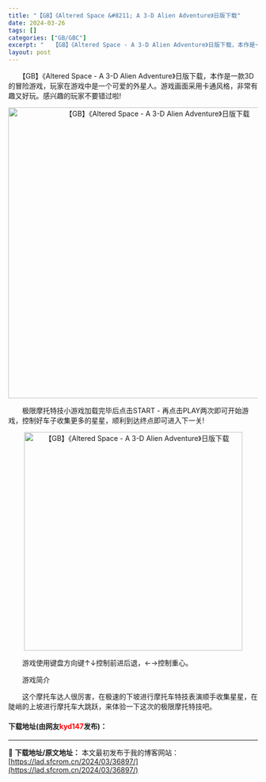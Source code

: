 ```yaml
---
title: "【GB】《Altered Space &#8211; A 3-D Alien Adventure》日版下载"
date: 2024-03-26
tags: []
categories: ["GB/GBC"]
excerpt: "　　【GB】《Altered Space - A 3-D Alien Adventure》日版下载，本作是一款3D的冒险游戏，玩家在游戏中是一个可爱的外星人。游戏画面采用卡通风格，非常有趣又好玩。感兴趣的玩家不要错过啦! 　　极限摩托特技小游戏加载完毕后点击START - 再点击PLAY两次即可开始&hellip;"
layout: post
---
```


 <p>　　【GB】《Altered Space - A 3-D Alien Adventure》日版下载，本作是一款3D的冒险游戏，玩家在游戏中是一个可爱的外星人。游戏画面采用卡通风格，非常有趣又好玩。感兴趣的玩家不要错过啦!</p> <p align="center"><img align="" border="0" src="https://lad.sfcrom.cn/wp-content/uploads/2024/03/20240326_66027e8078bd0.png" width="587" alt="【GB】《Altered Space - A 3-D Alien Adventure》日版下载" /></p> <p>　　极限摩托特技小游戏加载完毕后点击START - 再点击PLAY两次即可开始游戏，控制好车子收集更多的星星，顺利到达终点即可进入下一关!</p> <p align="center"><img align="" border="0" src="https://lad.sfcrom.cn/wp-content/uploads/2024/03/20240326_66027e80e2685.png" width="441" alt="【GB】《Altered Space - A 3-D Alien Adventure》日版下载" /></p> <p>　　游戏使用键盘方向键&uarr;&darr;控制前进后退，&larr;&rarr;控制重心。</p> <p>　　游戏简介</p> <p>　　这个摩托车达人很厉害，在极速的下坡进行摩托车特技表演顺手收集星星，在陡峭的上坡进行摩托车大跳跃，来体验一下这次的极限摩托特技吧。</p> <p><h4>下载地址(由网友<font color="red">kyd147</font>发布)：</h4></p> 

---
📖 **下载地址/原文地址：** 本文最初发布于我的博客网站：[https://lad.sfcrom.cn/2024/03/36897/](https://lad.sfcrom.cn/2024/03/36897/)
